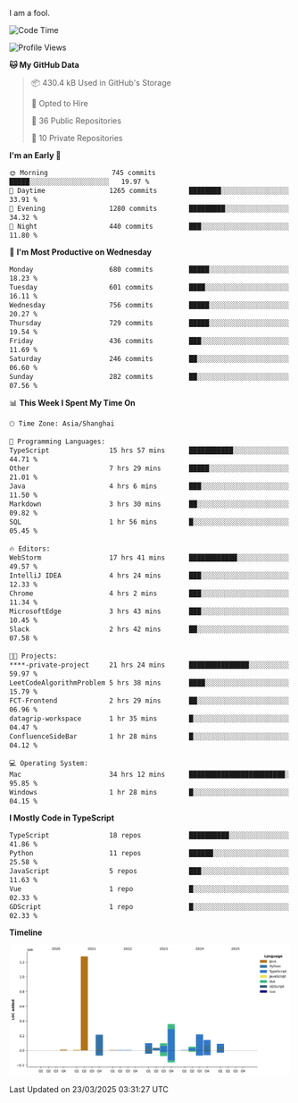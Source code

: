 I am a fool.

<!--START_SECTION:waka-->
![Code Time](http://img.shields.io/badge/Code%20Time-2%2C764%20hrs%2039%20mins-blue)

![Profile Views](http://img.shields.io/badge/Profile%20Views-5-blue)

**🐱 My GitHub Data** 

> 📦 430.4 kB Used in GitHub's Storage 
 > 
> 💼 Opted to Hire
 > 
> 📜 36 Public Repositories 
 > 
> 🔑 10 Private Repositories 
 > 
**I'm an Early 🐤** 

```text
🌞 Morning                745 commits         █████░░░░░░░░░░░░░░░░░░░░   19.97 % 
🌆 Daytime                1265 commits        ████████░░░░░░░░░░░░░░░░░   33.91 % 
🌃 Evening                1280 commits        █████████░░░░░░░░░░░░░░░░   34.32 % 
🌙 Night                  440 commits         ███░░░░░░░░░░░░░░░░░░░░░░   11.80 % 
```
📅 **I'm Most Productive on Wednesday** 

```text
Monday                   680 commits         █████░░░░░░░░░░░░░░░░░░░░   18.23 % 
Tuesday                  601 commits         ████░░░░░░░░░░░░░░░░░░░░░   16.11 % 
Wednesday                756 commits         █████░░░░░░░░░░░░░░░░░░░░   20.27 % 
Thursday                 729 commits         █████░░░░░░░░░░░░░░░░░░░░   19.54 % 
Friday                   436 commits         ███░░░░░░░░░░░░░░░░░░░░░░   11.69 % 
Saturday                 246 commits         ██░░░░░░░░░░░░░░░░░░░░░░░   06.60 % 
Sunday                   282 commits         ██░░░░░░░░░░░░░░░░░░░░░░░   07.56 % 
```


📊 **This Week I Spent My Time On** 

```text
🕑︎ Time Zone: Asia/Shanghai

💬 Programming Languages: 
TypeScript               15 hrs 57 mins      ███████████░░░░░░░░░░░░░░   44.71 % 
Other                    7 hrs 29 mins       █████░░░░░░░░░░░░░░░░░░░░   21.01 % 
Java                     4 hrs 6 mins        ███░░░░░░░░░░░░░░░░░░░░░░   11.50 % 
Markdown                 3 hrs 30 mins       ██░░░░░░░░░░░░░░░░░░░░░░░   09.82 % 
SQL                      1 hr 56 mins        █░░░░░░░░░░░░░░░░░░░░░░░░   05.45 % 

🔥 Editors: 
WebStorm                 17 hrs 41 mins      ████████████░░░░░░░░░░░░░   49.57 % 
IntelliJ IDEA            4 hrs 24 mins       ███░░░░░░░░░░░░░░░░░░░░░░   12.33 % 
Chrome                   4 hrs 2 mins        ███░░░░░░░░░░░░░░░░░░░░░░   11.34 % 
MicrosoftEdge            3 hrs 43 mins       ███░░░░░░░░░░░░░░░░░░░░░░   10.45 % 
Slack                    2 hrs 42 mins       ██░░░░░░░░░░░░░░░░░░░░░░░   07.58 % 

🐱‍💻 Projects: 
****-private-project     21 hrs 24 mins      ███████████████░░░░░░░░░░   59.97 % 
LeetCodeAlgorithmProblem 5 hrs 38 mins       ████░░░░░░░░░░░░░░░░░░░░░   15.79 % 
FCT-Frontend             2 hrs 29 mins       ██░░░░░░░░░░░░░░░░░░░░░░░   06.96 % 
datagrip-workspace       1 hr 35 mins        █░░░░░░░░░░░░░░░░░░░░░░░░   04.47 % 
ConfluenceSideBar        1 hr 28 mins        █░░░░░░░░░░░░░░░░░░░░░░░░   04.12 % 

💻 Operating System: 
Mac                      34 hrs 12 mins      ████████████████████████░   95.85 % 
Windows                  1 hr 28 mins        █░░░░░░░░░░░░░░░░░░░░░░░░   04.15 % 
```

**I Mostly Code in TypeScript** 

```text
TypeScript               18 repos            ██████████░░░░░░░░░░░░░░░   41.86 % 
Python                   11 repos            ██████░░░░░░░░░░░░░░░░░░░   25.58 % 
JavaScript               5 repos             ███░░░░░░░░░░░░░░░░░░░░░░   11.63 % 
Vue                      1 repo              █░░░░░░░░░░░░░░░░░░░░░░░░   02.33 % 
GDScript                 1 repo              █░░░░░░░░░░░░░░░░░░░░░░░░   02.33 % 
```



**Timeline**

![Lines of Code chart](https://raw.githubusercontent.com/VeejaLiu/VeejaLiu/master/assets/bar_graph.png)


 Last Updated on 23/03/2025 03:31:27 UTC
<!--END_SECTION:waka-->
